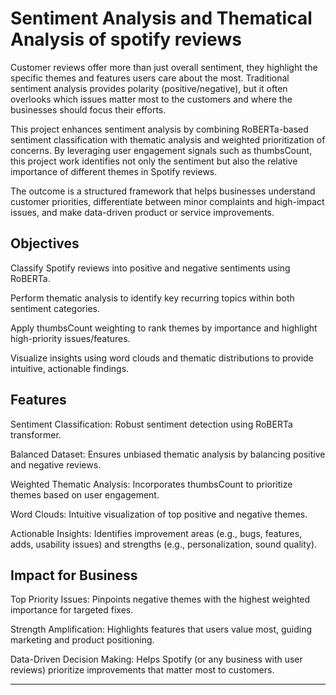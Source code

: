 # Sentiment Analysis and Thematical Analysis of spotify reviews 
 Customer reviews offer more than just overall sentiment, they highlight the specific themes and features users care about the most. Traditional sentiment analysis provides polarity (positive/negative), but it often overlooks which issues matter most to the customers and where the businesses should focus their efforts.

This project enhances sentiment analysis by combining RoBERTa-based sentiment classification with thematic analysis and weighted prioritization of concerns. By leveraging user engagement signals such as thumbsCount, this project  work identifies not only the sentiment but also the relative importance of different themes in Spotify reviews.

The outcome is a structured framework that helps businesses understand customer priorities, differentiate between minor complaints and high-impact issues, and make data-driven product or service improvements.

## Objectives

Classify Spotify reviews into positive and negative sentiments using RoBERTa.

Perform thematic analysis to identify key recurring topics within both sentiment categories.

Apply thumbsCount weighting to rank themes by importance and highlight high-priority issues/features.

Visualize insights using word clouds and thematic distributions to provide intuitive, actionable findings.

## Features

Sentiment Classification: Robust sentiment detection using RoBERTa transformer.

Balanced Dataset: Ensures unbiased thematic analysis by balancing positive and negative reviews.

Weighted Thematic Analysis: Incorporates thumbsCount to prioritize themes based on user engagement.

Word Clouds: Intuitive visualization of top positive and negative themes.

Actionable Insights: Identifies improvement areas (e.g., bugs, features, adds, usability issues) and strengths (e.g., personalization, sound quality).

## Impact for Business

Top Priority Issues: Pinpoints negative themes with the highest weighted importance for targeted fixes.

Strength Amplification: Highlights features that users value most, guiding marketing and product positioning.

Data-Driven Decision Making: Helps Spotify (or any business with user reviews) prioritize improvements that matter most to customers.

---
